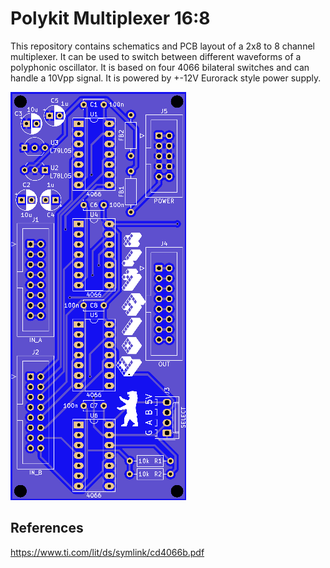 # Polykit Multiplexer 16:8

This repository contains schematics and PCB layout of a 2x8 to 8 channel multiplexer. It can be used to switch between different waveforms of a polyphonic oscillator. It is based on four 4066 bilateral switches and can handle a 10Vpp signal. It is powered by +-12V Eurorack style power supply.

![Polykit Multiplexer 8 PCB](multiplexer-8-pcb.png)

## References

https://www.ti.com/lit/ds/symlink/cd4066b.pdf
